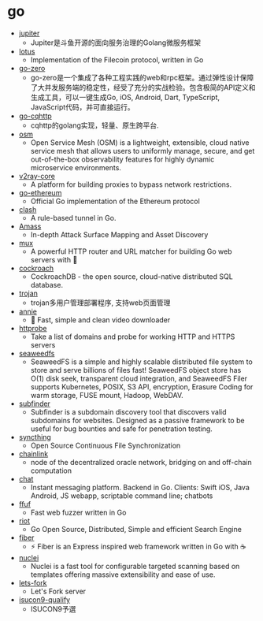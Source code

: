 # go
- [jupiter](https://github.com/douyu/jupiter)
  - Jupiter是斗鱼开源的面向服务治理的Golang微服务框架
- [lotus](https://github.com/filecoin-project/lotus)
  - Implementation of the Filecoin protocol, written in Go
- [go-zero](https://github.com/tal-tech/go-zero)
  - go-zero是一个集成了各种工程实践的web和rpc框架。通过弹性设计保障了大并发服务端的稳定性，经受了充分的实战检验。包含极简的API定义和生成工具，可以一键生成Go, iOS, Android, Dart, TypeScript, JavaScript代码，并可直接运行。
- [go-cqhttp](https://github.com/Mrs4s/go-cqhttp)
  - cqhttp的golang实现，轻量、原生跨平台.
- [osm](https://github.com/openservicemesh/osm)
  - Open Service Mesh (OSM) is a lightweight, extensible, cloud native service mesh that allows users to uniformly manage, secure, and get out-of-the-box observability features for highly dynamic microservice environments.
- [v2ray-core](https://github.com/v2ray/v2ray-core)
  - A platform for building proxies to bypass network restrictions.
- [go-ethereum](https://github.com/ethereum/go-ethereum)
  - Official Go implementation of the Ethereum protocol
- [clash](https://github.com/Dreamacro/clash)
  - A rule-based tunnel in Go.
- [Amass](https://github.com/OWASP/Amass)
  - In-depth Attack Surface Mapping and Asset Discovery
- [mux](https://github.com/gorilla/mux)
  - A powerful HTTP router and URL matcher for building Go web servers with 🦍
- [cockroach](https://github.com/cockroachdb/cockroach)
  - CockroachDB - the open source, cloud-native distributed SQL database.
- [trojan](https://github.com/Jrohy/trojan)
  - trojan多用户管理部署程序, 支持web页面管理
- [annie](https://github.com/iawia002/annie)
  - 👾 Fast, simple and clean video downloader
- [httprobe](https://github.com/tomnomnom/httprobe)
  - Take a list of domains and probe for working HTTP and HTTPS servers
- [seaweedfs](https://github.com/chrislusf/seaweedfs)
  - SeaweedFS is a simple and highly scalable distributed file system to store and serve billions of files fast! SeaweedFS object store has O(1) disk seek, transparent cloud integration, and SeaweedFS Filer supports Kubernetes, POSIX, S3 API, encryption, Erasure Coding for warm storage, FUSE mount, Hadoop, WebDAV.
- [subfinder](https://github.com/projectdiscovery/subfinder)
  - Subfinder is a subdomain discovery tool that discovers valid subdomains for websites. Designed as a passive framework to be useful for bug bounties and safe for penetration testing.
- [syncthing](https://github.com/syncthing/syncthing)
  - Open Source Continuous File Synchronization
- [chainlink](https://github.com/smartcontractkit/chainlink)
  - node of the decentralized oracle network, bridging on and off-chain computation
- [chat](https://github.com/tinode/chat)
  - Instant messaging platform. Backend in Go. Clients: Swift iOS, Java Android, JS webapp, scriptable command line; chatbots
- [ffuf](https://github.com/ffuf/ffuf)
  - Fast web fuzzer written in Go
- [riot](https://github.com/go-ego/riot)
  - Go Open Source, Distributed, Simple and efficient Search Engine
- [fiber](https://github.com/gofiber/fiber)
  - ⚡️ Fiber is an Express inspired web framework written in Go with ☕️
- [nuclei](https://github.com/projectdiscovery/nuclei)
  - Nuclei is a fast tool for configurable targeted scanning based on templates offering massive extensibility and ease of use.
- [lets-fork](https://github.com/peterzernia/lets-fork)
  - Let's Fork server
- [isucon9-qualify](https://github.com/isucon/isucon9-qualify)
  - ISUCON9予選
